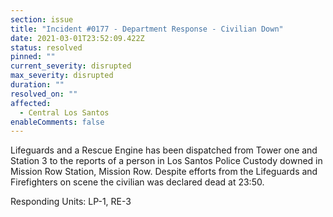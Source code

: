 ```yaml
---
section: issue
title: "Incident #0177 - Department Response - Civilian Down"
date: 2021-03-01T23:52:09.422Z
status: resolved
pinned: ""
current_severity: disrupted
max_severity: disrupted
duration: ""
resolved_on: ""
affected:
  - Central Los Santos
enableComments: false
---
```

Lifeguards and a Rescue Engine has been dispatched from Tower one and Station 3 to the reports of a person in Los Santos Police Custody downed in Mission Row Station, Mission Row. Despite efforts from the Lifeguards and Firefighters on scene the civilian was declared dead at 23:50.

Responding Units: LP-1, RE-3